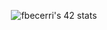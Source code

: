 <p align="center"><a><img src="https://badge42.vercel.app/api/v2/cl4edx5ni003009jmp8g86ffx/stats?cursusId=21&coalitionId=4" alt="fbecerri's 42 stats" /></a></p>

<!--
**Careeza/Careeza** is a ✨ _special_ ✨ repository because its `README.md` (this file) appears on your GitHub profile.

Here are some ideas to get you started:

- 🔭 I’m currently working on ...
- 🌱 I’m currently learning ...
- 👯 I’m looking to collaborate on ...
- 🤔 I’m looking for help with ...
- 💬 Ask me about ...
- 📫 How to reach me: ...
- 😄 Pronouns: ...
- ⚡ Fun fact: ...
-->
